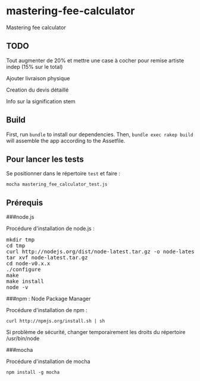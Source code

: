mastering-fee-calculator
========================

Mastering fee calculator

TODO
---------------------

Tout augmenter de 20% et mettre une case à cocher pour remise artiste indep (15% sur le total)

Ajouter livraison physique

Creation du devis détaillé

Info sur la signification stem


Build
-----

First, run `bundle` to install our dependencies.
Then, `bundle exec rakep build` will assemble the app according to the Assetfile.

Pour lancer les tests
---------------------

Se positionner dans le répertoire `test` et faire :

`mocha mastering_fee_calculator_test.js`


Prérequis
---------

###node.js

Procédure d'installation de node.js :
<pre>
mkdir tmp
cd tmp
curl http://nodejs.org/dist/node-latest.tar.gz -o node-latest.tar.gz
tar xvf node-latest.tar.gz
cd node-v0.x.x
./configure
make
make install
node -v
</pre>

###npm : Node Package Manager

Procédure d'installation de npm :

`curl http://npmjs.org/install.sh | sh`

Si problème de sécurité, changer temporairement les droits du répertoire /usr/bin/node

###mocha

Procédure d'installation de mocha

`npm install -g mocha`


